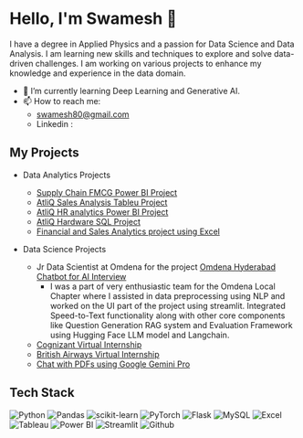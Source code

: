 # Hello, I'm Swamesh 👋

I have a degree in Applied Physics and a passion for Data Science and Data Analysis. I am learning new skills and techniques to explore and solve data-driven challenges. I am working on various projects to enhance my knowledge and experience in the data domain.

- 🌱 I’m currently learning Deep Learning and Generative AI.
- 📫 How to reach me:
    * swamesh80@gmail.com
    * Linkedin : [](https://www.linkedin.com/in/swameshl/) 


## My Projects
    
- Data Analytics Projects
  * [Supply Chain FMCG Power BI Project](https://github.com/Swam80/Supply-Chain-FMCG-project_codebasics)
  * [AtliQ Sales Analysis Tableu Project](https://github.com/Swam80/AtliQ-Sales-Insights_Tableu-)
  * [AtliQ HR analytics Power BI Project](https://github.com/Swam80/AtliQ-HR-Analytics)
  * [AtliQ Hardware SQL Project](https://github.com/Swam80/SQL_Project_AtliQ_AdHoc/blob/main/README.md)
  * [Financial and Sales Analytics project using Excel](https://github.com/Swam80/Excel-Project_AtliQhardware/tree/main)
    
- Data Science Projects
  * Jr Data Scientist at Omdena for the project [Omdena Hyderabad Chatbot for AI Interview](https://github.com/OmdenaAI/omdena-hyderabad-Chatbot-for-interview)
    - I was a part of very enthusiastic team for the Omdena Local Chapter where I assisted in data preprocessing using NLP and worked on the UI part of the project using streamlit. Integrated Speed-to-Text functionality along with other core components like Question Generation RAG system and Evaluation Framework using Hugging Face LLM model and Langchain.
  * [Cognizant Virtual Internship](https://github.com/Swam80/Cognizant_AI_Internship_Forage)
  * [British Airways Virtual Internship](https://github.com/Swam80/BritishAirways_Internship)
  * [Chat with PDFs using Google Gemini Pro](https://github.com/Swam80/LLM_GoogleGeminiPro_ChatPdf)
    


## Tech Stack

![Python](https://img.shields.io/badge/Python-3776AB?style=for-the-badge&logo=python&logoColor=white)
![Pandas](https://img.shields.io/badge/Pandas-2C2D72?style=for-the-badge&logo=pandas&logoColor=white)
![scikit-learn](https://img.shields.io/badge/scikit--learn-%23F7931E.svg?style=for-the-badge&logo=scikit-learn&logoColor=white)
![PyTorch](https://img.shields.io/badge/PyTorch-%23EE4C2C.svg?style=for-the-badge&logo=PyTorch&logoColor=white)
![Flask](https://img.shields.io/badge/Flask-000000?style=for-the-badge&logo=flask&logoColor=white)
![MySQL](https://img.shields.io/badge/MySQL-00000F?style=for-the-badge&logo=mysql&logoColor=white)
![Excel](https://img.shields.io/badge/Microsoft_Excel-217346?style=for-the-badge&logo=microsoft-excel&logoColor=white)
![Tableau](https://img.shields.io/badge/Tableau-E97627?style=for-the-badge&logo=Tableau&logoColor=white)
![Power BI](https://img.shields.io/badge/PowerBI-F2C811?style=for-the-badge&logo=Power%20BI&logoColor=white)
![Streamlit](https://img.shields.io/badge/Streamlit-FF4B4B?style=for-the-badge&logo=Streamlit&logoColor=white)
![Github](https://img.shields.io/badge/GitHub-100000?style=for-the-badge&logo=github&logoColor=white)

